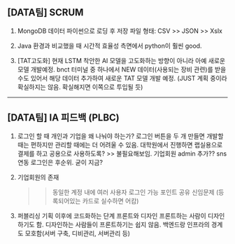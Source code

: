 ## [DATA팀] SCRUM

1. MongoDB 데이터 파이썬으로 로딩 후 저장 파일 형태: CSV >> JSON >> Xslx
   
2. Java 환경과 비교했을 때 시간적 효율성 측면에서 python이 훨씬 good.

3. [TAT고도화] 현재 LSTM 착안한 AI 모델을 고도화하는 방향이 아니라 아예 새로운 모델 개발예정.
   bnct 터미널 중 하나에서 NEW 데이터(사용되는 장비 관련)를 받을 수도 있어서
   해당 데이터 추가하여 새로운 TAT 모델 개발 예정. (JUST 계획 중이라 확실하지는 않음. 확실해지면 이쪽으로 투입될 듯)

---

## [DATA팀] IA 피드백 (PLBC)
1. 로그인 할 때 개인과 기업을 왜 나눠야 하는가?
   로그인 버튼을 두 개 만들면 개발할 때는 편하지만 관리할 때에는 더 어려울 수 있음.
   대학원에서 진행하면 랩실용으로 결제를 하고 공용으로 사용하도록?  >> 불필요해보임.
   기업회원 admin 추가??
   sns 연동 로그인은 후순위. 굳이 지금?
   
3. 기업회원의 존재
   >>동일한 계정 내에 여러 사용자 로그인 가능
   >>포인트 공유
   >>신임문제 (등록되어있는 카드로 실수하면 어캄)

4. 퍼블리싱
   기획 이후에 코드화하는 단계 프론트와 디자인
   프론트하는 사람이 디자인하기도 함. 디자인하는 사람들이 프론트하기는 쉽지 않음.
   백엔드랑 인프라의 경계도 모호함(서버 구축, 디비관리, 서버관리 등)
